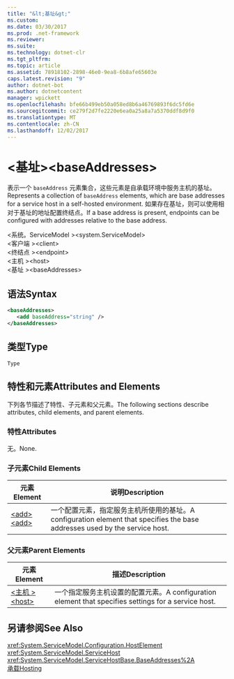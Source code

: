 ```yaml
---
title: "&lt;基址&gt;"
ms.custom: 
ms.date: 03/30/2017
ms.prod: .net-framework
ms.reviewer: 
ms.suite: 
ms.technology: dotnet-clr
ms.tgt_pltfrm: 
ms.topic: article
ms.assetid: 78918102-2898-46e0-9ea8-6b8afe65603e
caps.latest.revision: "9"
author: dotnet-bot
ms.author: dotnetcontent
manager: wpickett
ms.openlocfilehash: bfe66b499eb50a058ed8b6a46769893f6dc5fd6e
ms.sourcegitcommit: ce279f2d7fe2220e6ea0a25a8a7a5370ddf8d9f0
ms.translationtype: MT
ms.contentlocale: zh-CN
ms.lasthandoff: 12/02/2017
---
```

# <a name="ltbaseaddressesgt"></a><span data-ttu-id="720b8-102">&lt;基址&gt;</span><span class="sxs-lookup"><span data-stu-id="720b8-102">&lt;baseAddresses&gt;</span></span>
<span data-ttu-id="720b8-103">表示一个 `baseAddress` 元素集合，这些元素是自承载环境中服务主机的基址。</span><span class="sxs-lookup"><span data-stu-id="720b8-103">Represents a collection of `baseAddress` elements, which are base addresses for a service host in a self-hosted environment.</span></span> <span data-ttu-id="720b8-104">如果存在基址，则可以使用相对于基址的地址配置终结点。</span><span class="sxs-lookup"><span data-stu-id="720b8-104">If a base address is present, endpoints can be configured with addresses relative to the base address.</span></span>  
  
 <span data-ttu-id="720b8-105">\<系统。ServiceModel ></span><span class="sxs-lookup"><span data-stu-id="720b8-105">\<system.ServiceModel></span></span>  
<span data-ttu-id="720b8-106">\<客户端 ></span><span class="sxs-lookup"><span data-stu-id="720b8-106">\<client></span></span>  
<span data-ttu-id="720b8-107">\<终结点 ></span><span class="sxs-lookup"><span data-stu-id="720b8-107">\<endpoint></span></span>  
<span data-ttu-id="720b8-108">\<主机 ></span><span class="sxs-lookup"><span data-stu-id="720b8-108">\<host></span></span>  
<span data-ttu-id="720b8-109">\<基址 ></span><span class="sxs-lookup"><span data-stu-id="720b8-109">\<baseAddresses></span></span>  
  
## <a name="syntax"></a><span data-ttu-id="720b8-110">语法</span><span class="sxs-lookup"><span data-stu-id="720b8-110">Syntax</span></span>  
  
```xml  
<baseAddresses>  
   <add baseAddress="string" />  
</baseAddresses>  
```  
  
## <a name="type"></a><span data-ttu-id="720b8-111">类型</span><span class="sxs-lookup"><span data-stu-id="720b8-111">Type</span></span>  
 `Type`  
  
## <a name="attributes-and-elements"></a><span data-ttu-id="720b8-112">特性和元素</span><span class="sxs-lookup"><span data-stu-id="720b8-112">Attributes and Elements</span></span>  
 <span data-ttu-id="720b8-113">下列各节描述了特性、子元素和父元素。</span><span class="sxs-lookup"><span data-stu-id="720b8-113">The following sections describe attributes, child elements, and parent elements.</span></span>  
  
### <a name="attributes"></a><span data-ttu-id="720b8-114">特性</span><span class="sxs-lookup"><span data-stu-id="720b8-114">Attributes</span></span>  
 <span data-ttu-id="720b8-115">无。</span><span class="sxs-lookup"><span data-stu-id="720b8-115">None.</span></span>  
  
### <a name="child-elements"></a><span data-ttu-id="720b8-116">子元素</span><span class="sxs-lookup"><span data-stu-id="720b8-116">Child Elements</span></span>  
  
|<span data-ttu-id="720b8-117">元素</span><span class="sxs-lookup"><span data-stu-id="720b8-117">Element</span></span>|<span data-ttu-id="720b8-118">说明</span><span class="sxs-lookup"><span data-stu-id="720b8-118">Description</span></span>|  
|-------------|-----------------|  
|[<span data-ttu-id="720b8-119">\<add></span><span class="sxs-lookup"><span data-stu-id="720b8-119">\<add></span></span>](../../../../../docs/framework/configure-apps/file-schema/wcf/add-of-baseaddresses.md)|<span data-ttu-id="720b8-120">一个配置元素，指定服务主机所使用的基址。</span><span class="sxs-lookup"><span data-stu-id="720b8-120">A configuration element that specifies the base addresses used by the service host.</span></span>|  
  
### <a name="parent-elements"></a><span data-ttu-id="720b8-121">父元素</span><span class="sxs-lookup"><span data-stu-id="720b8-121">Parent Elements</span></span>  
  
|<span data-ttu-id="720b8-122">元素</span><span class="sxs-lookup"><span data-stu-id="720b8-122">Element</span></span>|<span data-ttu-id="720b8-123">描述</span><span class="sxs-lookup"><span data-stu-id="720b8-123">Description</span></span>|  
|-------------|-----------------|  
|[<span data-ttu-id="720b8-124">\<主机 ></span><span class="sxs-lookup"><span data-stu-id="720b8-124">\<host></span></span>](../../../../../docs/framework/configure-apps/file-schema/wcf/host.md)|<span data-ttu-id="720b8-125">一个指定服务主机设置的配置元素。</span><span class="sxs-lookup"><span data-stu-id="720b8-125">A configuration element that specifies settings for a service host.</span></span>|  
  
## <a name="see-also"></a><span data-ttu-id="720b8-126">另请参阅</span><span class="sxs-lookup"><span data-stu-id="720b8-126">See Also</span></span>  
 <xref:System.ServiceModel.Configuration.HostElement>  
 <xref:System.ServiceModel.ServiceHost>  
 <xref:System.ServiceModel.ServiceHostBase.BaseAddresses%2A>  
 [<span data-ttu-id="720b8-127">承载</span><span class="sxs-lookup"><span data-stu-id="720b8-127">Hosting</span></span>](../../../../../docs/framework/wcf/feature-details/hosting.md)

